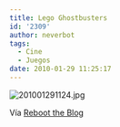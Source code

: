 ```yaml
---
title: Lego Ghostbusters
id: '2309'
author: neverbot
tags:
  - Cine
  - Juegos
date: 2010-01-29 11:25:17
---
```


![201001291124.jpg](./201001291124.jpg)

Vía [Reboot the Blog](http://blog.swas.es/post/339628696/lego-ghostbusters-via-rocko-tm-legoexpress)